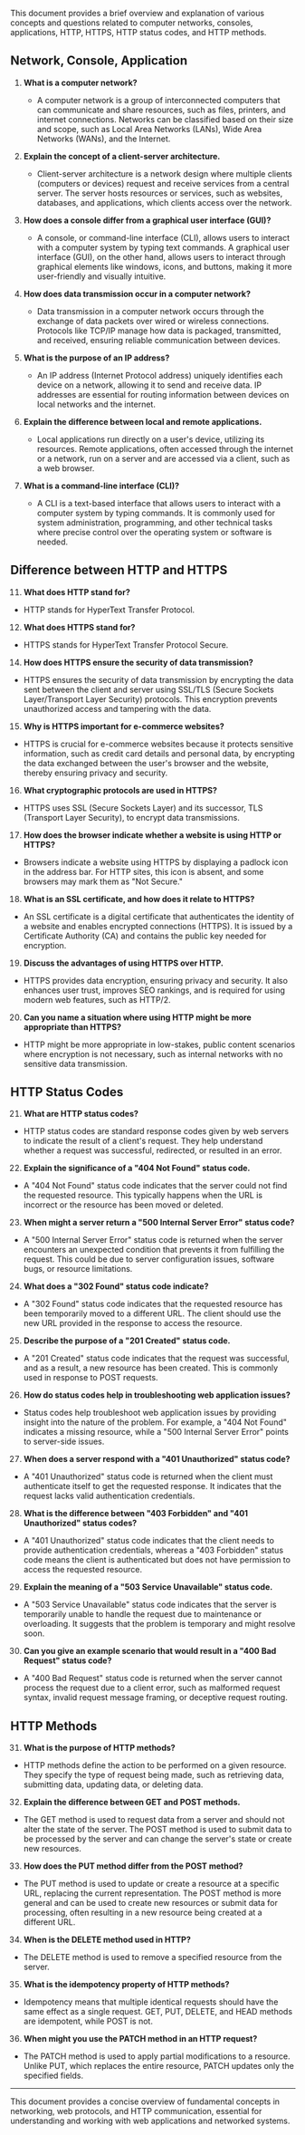 This document provides a brief overview and explanation of various concepts and questions related to computer networks, consoles, applications, HTTP, HTTPS, HTTP status codes, and HTTP methods.

## Network, Console, Application

1. **What is a computer network?**
   - A computer network is a group of interconnected computers that can communicate and share resources, such as files, printers, and internet connections. Networks can be classified based on their size and scope, such as Local Area Networks (LANs), Wide Area Networks (WANs), and the Internet.

2. **Explain the concept of a client-server architecture.**
   - Client-server architecture is a network design where multiple clients (computers or devices) request and receive services from a central server. The server hosts resources or services, such as websites, databases, and applications, which clients access over the network.

3. **How does a console differ from a graphical user interface (GUI)?**
   - A console, or command-line interface (CLI), allows users to interact with a computer system by typing text commands. A graphical user interface (GUI), on the other hand, allows users to interact through graphical elements like windows, icons, and buttons, making it more user-friendly and visually intuitive.

4. **How does data transmission occur in a computer network?**
   - Data transmission in a computer network occurs through the exchange of data packets over wired or wireless connections. Protocols like TCP/IP manage how data is packaged, transmitted, and received, ensuring reliable communication between devices.

5. **What is the purpose of an IP address?**
   - An IP address (Internet Protocol address) uniquely identifies each device on a network, allowing it to send and receive data. IP addresses are essential for routing information between devices on local networks and the internet.

6. **Explain the difference between local and remote applications.**
   - Local applications run directly on a user's device, utilizing its resources. Remote applications, often accessed through the internet or a network, run on a server and are accessed via a client, such as a web browser.

7. **What is a command-line interface (CLI)?**
   - A CLI is a text-based interface that allows users to interact with a computer system by typing commands. It is commonly used for system administration, programming, and other technical tasks where precise control over the operating system or software is needed.

## Difference between HTTP and HTTPS

11. **What does HTTP stand for?**
   - HTTP stands for HyperText Transfer Protocol.

12. **What does HTTPS stand for?**
   - HTTPS stands for HyperText Transfer Protocol Secure.

14. **How does HTTPS ensure the security of data transmission?**
   - HTTPS ensures the security of data transmission by encrypting the data sent between the client and server using SSL/TLS (Secure Sockets Layer/Transport Layer Security) protocols. This encryption prevents unauthorized access and tampering with the data.

15. **Why is HTTPS important for e-commerce websites?**
   - HTTPS is crucial for e-commerce websites because it protects sensitive information, such as credit card details and personal data, by encrypting the data exchanged between the user's browser and the website, thereby ensuring privacy and security.

16. **What cryptographic protocols are used in HTTPS?**
   - HTTPS uses SSL (Secure Sockets Layer) and its successor, TLS (Transport Layer Security), to encrypt data transmissions.

17. **How does the browser indicate whether a website is using HTTP or HTTPS?**
   - Browsers indicate a website using HTTPS by displaying a padlock icon in the address bar. For HTTP sites, this icon is absent, and some browsers may mark them as "Not Secure."

18. **What is an SSL certificate, and how does it relate to HTTPS?**
   - An SSL certificate is a digital certificate that authenticates the identity of a website and enables encrypted connections (HTTPS). It is issued by a Certificate Authority (CA) and contains the public key needed for encryption.

19. **Discuss the advantages of using HTTPS over HTTP.**
   - HTTPS provides data encryption, ensuring privacy and security. It also enhances user trust, improves SEO rankings, and is required for using modern web features, such as HTTP/2.

20. **Can you name a situation where using HTTP might be more appropriate than HTTPS?**
   - HTTP might be more appropriate in low-stakes, public content scenarios where encryption is not necessary, such as internal networks with no sensitive data transmission.

## HTTP Status Codes

21. **What are HTTP status codes?**
   - HTTP status codes are standard response codes given by web servers to indicate the result of a client's request. They help understand whether a request was successful, redirected, or resulted in an error.

22. **Explain the significance of a "404 Not Found" status code.**
   - A "404 Not Found" status code indicates that the server could not find the requested resource. This typically happens when the URL is incorrect or the resource has been moved or deleted.

23. **When might a server return a "500 Internal Server Error" status code?**
   - A "500 Internal Server Error" status code is returned when the server encounters an unexpected condition that prevents it from fulfilling the request. This could be due to server configuration issues, software bugs, or resource limitations.

24. **What does a "302 Found" status code indicate?**
   - A "302 Found" status code indicates that the requested resource has been temporarily moved to a different URL. The client should use the new URL provided in the response to access the resource.

25. **Describe the purpose of a "201 Created" status code.**
   - A "201 Created" status code indicates that the request was successful, and as a result, a new resource has been created. This is commonly used in response to POST requests.

26. **How do status codes help in troubleshooting web application issues?**
   - Status codes help troubleshoot web application issues by providing insight into the nature of the problem. For example, a "404 Not Found" indicates a missing resource, while a "500 Internal Server Error" points to server-side issues.

27. **When does a server respond with a "401 Unauthorized" status code?**
   - A "401 Unauthorized" status code is returned when the client must authenticate itself to get the requested response. It indicates that the request lacks valid authentication credentials.

28. **What is the difference between "403 Forbidden" and "401 Unauthorized" status codes?**
   - A "401 Unauthorized" status code indicates that the client needs to provide authentication credentials, whereas a "403 Forbidden" status code means the client is authenticated but does not have permission to access the requested resource.

29. **Explain the meaning of a "503 Service Unavailable" status code.**
   - A "503 Service Unavailable" status code indicates that the server is temporarily unable to handle the request due to maintenance or overloading. It suggests that the problem is temporary and might resolve soon.

30. **Can you give an example scenario that would result in a "400 Bad Request" status code?**
   - A "400 Bad Request" status code is returned when the server cannot process the request due to a client error, such as malformed request syntax, invalid request message framing, or deceptive request routing.

## HTTP Methods

31. **What is the purpose of HTTP methods?**
   - HTTP methods define the action to be performed on a given resource. They specify the type of request being made, such as retrieving data, submitting data, updating data, or deleting data.

32. **Explain the difference between GET and POST methods.**
   - The GET method is used to request data from a server and should not alter the state of the server. The POST method is used to submit data to be processed by the server and can change the server's state or create new resources.

33. **How does the PUT method differ from the POST method?**
   - The PUT method is used to update or create a resource at a specific URL, replacing the current representation. The POST method is more general and can be used to create new resources or submit data for processing, often resulting in a new resource being created at a different URL.

34. **When is the DELETE method used in HTTP?**
   - The DELETE method is used to remove a specified resource from the server.

35. **What is the idempotency property of HTTP methods?**
   - Idempotency means that multiple identical requests should have the same effect as a single request. GET, PUT, DELETE, and HEAD methods are idempotent, while POST is not.

36. **When might you use the PATCH method in an HTTP request?**
   - The PATCH method is used to apply partial modifications to a resource. Unlike PUT, which replaces the entire resource, PATCH updates only the specified fields.

---

This document provides a concise overview of fundamental concepts in networking, web protocols, and HTTP communication, essential for understanding and working with web applications and networked systems.